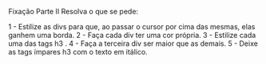 Fixação Parte II
Resolva o que se pede:

1 - Estilize as divs para que, ao passar o cursor por cima das mesmas, elas ganhem uma borda.
2 - Faça cada div ter uma cor própria.
3 - Estilize cada uma das tags h3 .
4 - Faça a terceira div ser maior que as demais.
5 - Deixe as tags ímpares h3 com o texto em itálico.